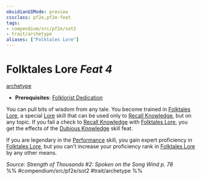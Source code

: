 ```yaml
---
obsidianUIMode: preview
cssclass: pf2e,pf2e-feat
tags:
- compendium/src/pf2e/sot2
- trait/archetype
aliases: ["Folktales Lore"]
---
```

# Folktales Lore  *Feat 4*  
[archetype](../../rules/traits/archetype.md)  

- **Prerequisites**: [Folklorist Dedication](folklorist-dedication-sot2.md)

You can pull bits of wisdom from any tale. You become trained in [Folktales Lore](../skills.md#Lore), a special [Lore](../skills.md#Lore) skill that can be used only to [Recall Knowledge](../../rules/actions/recall-knowledge.md), but on any topic. If you fail a check to [Recall Knowledge](../../rules/actions/recall-knowledge.md) with [Folktales Lore](../skills.md#Lore), you get the effects of the [Dubious Knowledge](dubious-knowledge.md) skill feat.

If you are legendary in the [Performance](../skills.md#Performance) skill, you gain expert proficiency in [Folktales Lore](../skills.md#Lore), but you can't increase your proficiency rank in [Folktales Lore](../skills.md#Lore) by any other means.

*Source: Strength of Thousands #2: Spoken on the Song Wind p. 78*  
%% #compendium/src/pf2e/sot2 #trait/archetype %%